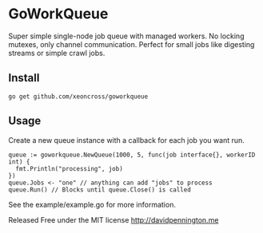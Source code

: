 # GoWorkQueue

Super simple single-node job queue with managed workers. No locking mutexes, only channel communication. Perfect for small jobs like digesting streams or simple crawl jobs.

## Install

    go get github.com/xeoncross/goworkqueue

## Usage

Create a new queue instance with a callback for each job you want run.

    queue := goworkqueue.NewQueue(1000, 5, func(job interface{}, workerID int) {
      fmt.Println("processing", job)
    })
    queue.Jobs <- "one" // anything can add "jobs" to process
    queue.Run() // Blocks until queue.Close() is called

See the example/example.go for more information.

Released Free under the MIT license http://davidpennington.me
